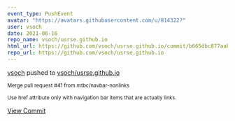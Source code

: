 ```yaml
---
event_type: PushEvent
avatar: "https://avatars.githubusercontent.com/u/814322?"
user: vsoch
date: 2021-06-16
repo_name: vsoch/usrse.github.io
html_url: https://github.com/vsoch/usrse.github.io/commit/b665dbc877aab64f9ed96e3213d134bd4cc8a243
repo_url: https://github.com/vsoch/usrse.github.io
---
```


<a href='https://github.com/vsoch' target='_blank'>vsoch</a> pushed to <a href='https://github.com/vsoch/usrse.github.io' target='_blank'>vsoch/usrse.github.io</a>

<small>Merge pull request #41 from mtbc/navbar-nonlinks

Use href attribute only with navigation bar items that are actually links.</small>

<a href='https://github.com/vsoch/usrse.github.io/commit/b665dbc877aab64f9ed96e3213d134bd4cc8a243' target='_blank'>View Commit</a>